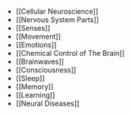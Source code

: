 - [[Cellular Neuroscience]]
- [[Nervous System Parts]]
- [[Senses]]
- [[Movement]]
- [[Emotions]]
- [[Chemical Control of The Brain]]
- [[Brainwaves]]
- [[Consciousness]]
- [[Sleep]]
- [[Memory]]
- [[Learning]]
- [[Neural Diseases]]
